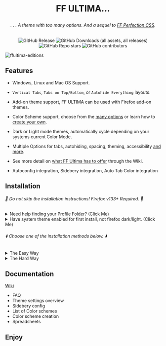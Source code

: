 # <p align="center"> FF ULTIMA... </p>

###### <p align="center">. . . A theme with too many options. And a sequel to [FF Perfection CSS](https://github.com/soulhotel/Perfection-Firefox-CSS-Theme).</p>

<div align="center">

![GitHub Release](https://img.shields.io/github/v/release/soulhotel/FF-CSS-ULTIMA?style=for-the-badge) <!-- ![GitHub Release Date](https://img.shields.io/github/release-date/soulhotel/FF-ULTIMA?style=for-the-badge&color=blue) --> ![GitHub Downloads (all assets, all releases)](https://img.shields.io/github/downloads/soulhotel/ff-ultima/total?style=for-the-badge&color=blue) ![GitHub Repo stars](https://img.shields.io/github/stars/soulhotel/FF-CSS-ULTIMA?style=for-the-badge) ![GitHub contributors](https://img.shields.io/github/contributors/soulhotel/FF-ULTIMA?style=for-the-badge&color=blue)

</div>

<!--
<div align='center'><a href='https://www.websitecounterfree.com'><img src='https://www.websitecounterfree.com/c.php?d=9&id=65926&s=1' border='0' alt='Free Website Counter'></a><br / ><small><a href='https://www.websitecounterfree.com' title="Free Website Counter">Free Website Counter</a></small></div>
-->

![ffultima-editions](https://github.com/user-attachments/assets/061d124e-d846-4da1-8466-03e2341e0802)


## Features

- Windows, Linux and Mac OS Support.
>
- `Vertical Tabs`, `Tabs on Top/Bottom`, or `Autohide Everything` layouts.
>
- Add-on theme support, FF ULTIMA can be used with Firefox add-on themes.
>
- Color Scheme support, choose from the [many options](https://github.com/soulhotel/FF-ULTIMA/wiki/Color-Schemes) or learn how to [create your own](https://github.com/soulhotel/FF-ULTIMA/wiki/Create-a-Color-Scheme).
>
- Dark or Light mode themes, automatically cycle depending on your systems current Color Mode.
>
- Multiple Options for tabs, autohiding, spacing, theming, accessibility [and more](https://github.com/soulhotel/FF-ULTIMA/wiki/Settings).
>
- See more detail on [what FF Ultima has to offer](https://github.com/soulhotel/FF-ULTIMA/wiki#what-does-ff-ultima-offer) through the Wiki.
>
- Autoconfig integration, Sidebery integration, Auto Tab Color integration
>

## Installation

###### 🚨 Do not skip the installation instructions! Firefox v133+ Required. 🚨

<details>
<summary>Need help finding your Profile Folder? (Click Me)</summary>

<br>

> userChrome Themes work by communicating with a chrome folder located in your Firefox Profile folder, think of it as your User Interface. This folder typically holds `.css` files with the purpose of customizing elements of the Browser. There are two easy ways to access this folder:

1. Go to the `about:support` page
- In the URL Bar, type `about:support`.
- Look for the **Profile Folder** row. Open the folder.
- In that folder, create a new folder named `chrome` (If it doesnt already exist).

![aboutsupport](theme/pic/assets/about_support.png)

2. Go to the `about:profiles` page
- In the URL Bar, type `about:profiles`.
- Your profile will say `This is the profile in use and...`.
- Look for the **Root Directory** row, and click **Open Directory**.
- In the opened Folder, create a new folder named `chrome` (if it doesnt already exist).
 
![alt text](theme/pic/assets/profilelocation.png)
</details>

<details>
<summary>Have system theme enabled for first install, not firefox dark/light. (Click Me) </summary>
  
![addonthemespage](theme/pic/assets/installprep.png)
</details>

###### ⬇️ Choose *one* of the installation methods below. ⬇️

<details><summary>The Easy Way</summary>

###### ℹ️ Autoconfig Users should download the Source instead of the release Zip ℹ️

1. Download the latest version on the [release page](https://github.com/soulhotel/FF-CSS-ULTIMA/releases/latest).
2. Copy everything in the ffultima.zip into your `chrome` folder.
3. For first time installation, you need to apply the `user.js` to firefox to access the theme settings.
4. In the chrome folder, youll see the `user.js`, move it <ins>out the chrome folder and into the Profile Folder<ins>.
5. Restart Firefox.
6. <ins>**Wait** for Firefox to open</ins>, then delete the `user.js` file.
7. Go to `about:config` and search for `ultima` to see all of your settings. You should also see:

![image](https://github.com/user-attachments/assets/7c3c1fb9-8080-4823-9994-23e6af91498e)


###### :warning: You only need to touch the user.js when installing the theme for the first time. It's function is to enable userChrome and add theme settings to the about:config page. Do not copy the user.js file into the Profile Folder <ins>if you are just updating the theme to a new version</ins>. Unless you want all of your saved settings to be reset or unless told otherwise :).
</details>

<details><summary>The Hard Way</summary>

>
###### This method involves using Git and the Terminal - allowing easier updates. Harder for the less technical of people.
1. Open a terminal in your Profiles `chrome` folder.
2. Or in the terminal, navigate to your Profiles chrome folder `cd your\profile-folder\chrome`.
3. In the terminal, git clone the repo to install/update to the latest version:
```
# WINDOWS

# 1. Navigate to your Firefox Profile Folder
# 2. Git clone FF-Ultima into a `chrome` folder

cd C:\Users\You\AppData\Roaming\Mozilla\Firefox\Profiles\YourProfileFolder
git clone https://github.com/soulhotel/FF-ULTIMA.git chrome
```
```
# LINUX

cd ~/.mozilla/firefox/YourProfileFolder
git clone https://github.com/soulhotel/FF-ULTIMA.git chrome
```
5. In your chrome folder you'll have a file named `user.js`.
6. Move the `user.js` file <ins>OUT of the chrome folder and INTO your Profile Folder.</ins>
7. Restart Firefox.
8. **Wait** for Firefox to open, then delete the `user.js` file.
9. Go to `about:config` and search for `ultima` to see all of your settings. You should also see:

![image](https://github.com/user-attachments/assets/7c3c1fb9-8080-4823-9994-23e6af91498e)

###### :warning: You only need to touch the user.js when installing the theme for the first time. It's function is to enable userChrome and add theme settings to the about:config page. Do not copy the user.js file into the Profile Folder <ins>if you are just updating the theme to a new version</ins>. Unless you want all of your saved settings to be reset :).

###### :accessibility: Reading the [release page](https://github.com/soulhotel/FF-CSS-ULTIMA/releases/latest) is always recommended. When new versions of the theme come out - and they include new preferences in the about:config page, you may want to open the new user.js file and compare it to your current settings. You can either add the settings manually in the about:config page... or load your own editted user.js file to add the new settings and keep your old the same way.
</details>


## Documentation

[Wiki](https://github.com/soulhotel/FF-ULTIMA/wiki)
- FAQ
- Theme settings overview
- Sidebery config
- List of Color schemes
- Color scheme creation
- Spreadsheets

## Enjoy
